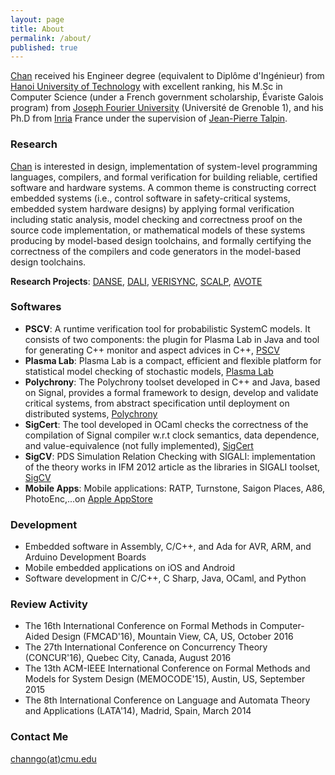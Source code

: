 ```yaml
---
layout: page
title: About
permalink: /about/
published: true
---
```


[Chan](http://channgo2203.github.io/about/) received his Engineer degree (equivalent to Diplôme d'Ingénieur) from [Hanoi University of Technology](http://en.hust.edu.vn/home) with excellent ranking, his M.Sc in Computer Science (under a French government scholarship, Évariste Galois program) from [Joseph Fourier University](https://www.ujf-grenoble.fr/?language=en) (Université de Grenoble 1), and his Ph.D from [Inria](http://www.inria.fr/en/) France under the supervision of [Jean-Pierre Talpin](http://www.irisa.fr/prive/talpin/). 

### Research

[Chan](http://channgo2203.github.io/about/) is interested in design, implementation of system-level programming languages, compilers, and formal verification for building reliable, certified software and hardware systems. A common theme is constructing correct embedded systems (i.e., control software in safety-critical systems, embedded system hardware designs) by applying formal verification including static analysis, model checking and correctness proof on the source code implementation, or mathematical models of these systems producing by model-based design toolchains, and formally certifying the correctness of the compilers and code generators in the model-based design toolchains.

**Research Projects**: [DANSE](http://www.danse-ip.eu/home/), [DALI](http://www.ict-dali.eu/dali/), [VERISYNC](http://www.irit.fr/~Martin.Strecker/Proj/Old/Verisync/), [SCALP](http://scalp.gforge.inria.fr/), [AVOTE](http://scalp.gforge.inria.fr/)

### Softwares
- **PSCV**: A runtime verification tool for probabilistic SystemC models. It consists of two components: the plugin for Plasma Lab in Java and tool for generating C++ monitor and aspect advices in C++, [PSCV](https://project.inria.fr/pscv/)
- **Plasma Lab**: Plasma Lab is a compact, efficient and flexible platform for statistical model checking of stochastic models, [Plasma Lab](https://project.inria.fr/plasma-lab/)
- **Polychrony**: The Polychrony toolset developed in C++ and Java, based on Signal, provides a formal framework to design, develop and validate critical systems, from abstract specification until deployment on distributed systems, [Polychrony](http://www.irisa.fr/espresso/Polychrony/)
- **SigCert**: The tool developed in OCaml checks the correctness of the compilation of Signal compiler w.r.t clock semantics, data dependence, and value-equivalence (not fully implemented), [SigCert](https://github.com/channgo2203/sigcert)
- **SigCV**: PDS Simulation Relation Checking with SIGALI: implementation of the theory works in IFM 2012 article as the libraries in SIGALI toolset, [SigCV](https://github.com/channgo2203/SigCV)
- **Mobile Apps**: Mobile applications: RATP, Turnstone, Saigon Places, A86, PhotoEnc,...on [Apple AppStore](https://itunes.apple.com/us/genre/ios/id36?mt=8)

### Development
- Embedded software in Assembly, C/C++, and Ada for AVR, ARM, and Arduino Development Boards
- Mobile embedded applications on iOS and Android
- Software development in C/C++, C Sharp, Java, OCaml, and Python

### Review Activity
- The 16th International Conference on Formal Methods in Computer-Aided Design (FMCAD'16), Mountain View, CA, US, October 2016
- The 27th International Conference on Concurrency Theory (CONCUR'16), Quebec City, Canada, August 2016
- The 13th ACM-IEEE International Conference on Formal Methods and Models for System Design (MEMOCODE'15), Austin, US, September 2015
- The 8th International Conference on Language and Automata Theory and Applications (LATA'14), Madrid, Spain, March 2014

### Contact Me

[channgo(at)cmu.edu](mailto:channgo@cmu.edu)
